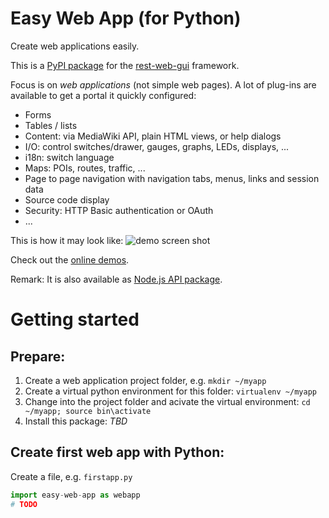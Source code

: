 # Easy Web App (for Python)
Create web applications easily. 

This is a [PyPI package](https://todo) 
for the [rest-web-gui](https://github.com/ma-ha/rest-web-ui) framework.

Focus is on _web applications_ (not simple web pages). 
A lot of plug-ins are available to get a portal it quickly configured:
* Forms
* Tables / lists
* Content: via MediaWiki API, plain HTML views, or help dialogs
* I/O: control switches/drawer, gauges, graphs, LEDs, displays, ...
* i18n: switch language
* Maps: POIs, routes, traffic, ...
* Page to page navigation with navigation tabs, menus, links and session data
* Source code display
* Security: HTTP Basic authentication or OAuth 
* ...

This is how it may look like:
![demo screen shot](https://raw.githubusercontent.com/ma-ha/easy-web-app/master/examples/demo-screen.png) 

Check out the [online demos](http://mh-svr.de/pong_dev).

Remark: It is also available as [Node.js API package](https://www.npmjs.com/package/easy-web-app).

# Getting started

## Prepare:
1. Create a web application project folder, e.g. 
  `mkdir ~/myapp`
2. Create a virtual python environment for this folder: `virtualenv ~/myapp`
3. Change into the project folder and acivate the virtual environment: `cd ~/myapp; source bin\activate`
4. Install this package: _TBD_

## Create first web app with Python:

Create a file, e.g. `firstapp.py`  
  
```python
import easy-web-app as webapp
# TODO
```
